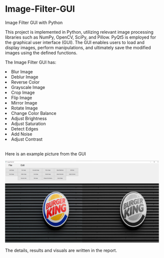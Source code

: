 # Image-Filter-GUI
Image Filter GUI with Python<br />

This project is implemented in Python, utilizing relevant image processing libraries such as NumPy, OpenCV, SciPy, and Pillow. PyQt5 is employed for the graphical user interface (GUI). The GUI enables users to load and display images, perform manipulations, and ultimately save the modified images using the defined functions.

The Image Filter GUI has:<br />
<li>Blur Image</li>
<li>Deblur Image</li>
<li>Reverse Color</li>
<li>Grayscale Image</li>
<li>Crop Image</li>
<li>Flip Image</li>
<li>Mirror Image</li>
<li>Rotate Image</li>
<li>Change Color Balance</li>
<li>Adjust Brightness</li>
<li>Adjust Saturation</li>
<li>Detect Edges</li>
<li>Add Noise</li>
<li>Adjust Contrast</li><br />

Here is an example picture from the GUI<br />

<td style="width: 100%;"><img src=https://github.com/MErenKucuk/Image-Filter-GUI/blob/main/example.png></td> <br/>

The details, results and visuals are written in the report.

